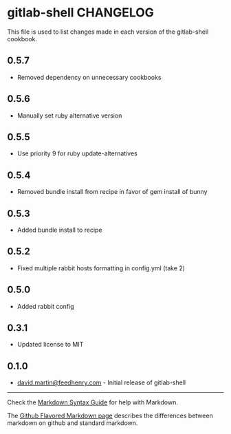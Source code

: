 gitlab-shell CHANGELOG
======================

This file is used to list changes made in each version of the gitlab-shell cookbook.

0.5.7
-----
- Removed dependency on unnecessary cookbooks

0.5.6
-----
- Manually set ruby alternative version

0.5.5
-----
- Use priority 9 for ruby update-alternatives

0.5.4
-----
- Removed bundle install from recipe in favor of gem install of bunny

0.5.3
-----
- Added bundle install to recipe

0.5.2
-----
- Fixed multiple rabbit hosts formatting in config.yml (take 2)

0.5.0
-----
- Added rabbit config

0.3.1
-----
- Updated license to MIT 

0.1.0
-----
- david.martin@feedhenry.com - Initial release of gitlab-shell

- - -
Check the [Markdown Syntax Guide](http://daringfireball.net/projects/markdown/syntax) for help with Markdown.

The [Github Flavored Markdown page](http://github.github.com/github-flavored-markdown/) describes the differences between markdown on github and standard markdown.
